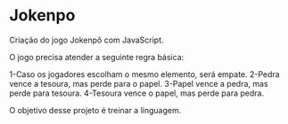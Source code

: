 # Jokenpo
Criação do jogo Jokenpô com JavaScript.

O jogo precisa atender a seguinte regra básica:

1-Caso os jogadores escolham o mesmo elemento, será empate.
2-Pedra vence a tesoura, mas perde para o papel.
3-Papel vence a pedra, mas perde para tesoura.
4-Tesoura vence o papel, mas perde para pedra.

O objetivo desse projeto é treinar a linguagem.
